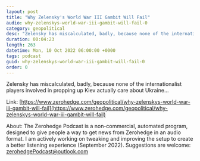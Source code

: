 ```yaml
---
layout: post
title: "Why Zelensky's World War III Gambit Will Fail"
audio: why-zelenskys-world-war-iii-gambit-will-fail-0
category: geopolitical
desc: "Zelensky has miscalculated, badly, because none of the internationalist players involved in propping up Kiev actually care about Ukraine..."
duration: 00:04:23
length: 263
datetime: Mon, 10 Oct 2022 06:00:00 +0000
tags: podcast
guid: why-zelenskys-world-war-iii-gambit-will-fail-0
order: 0
---
```

Zelensky has miscalculated, badly, because none of the internationalist players involved in propping up Kiev actually care about Ukraine...

Link: [https://www.zerohedge.com/geopolitical/why-zelenskys-world-war-iii-gambit-will-fail](https://www.zerohedge.com/geopolitical/why-zelenskys-world-war-iii-gambit-will-fail)

About: The Zerohedge Podcast is a non-commercial, automated program, designed to give people a way to get news from Zerohedge in an audio format.  I am actively working on tweaking and improving the setup to create a better listening experience (September 2022).  Suggestions are welcome: [zerohedgePodcast@outlook.com](mailto:zerohedgePodcast@outlook.com)